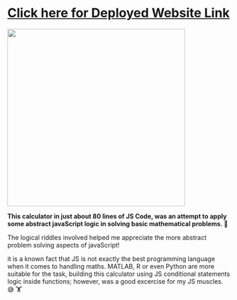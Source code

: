 # <a href="https://amrocalculator.netlify.app/">Click here for Deployed Website Link</a>

<img src="demo.gif" width="400" />

**This calculator in just about 80 lines of JS Code, was an attempt to apply some abstract javaScript logic in solving basic mathematical problems. 🧮**

The logical riddles involved helped me appreciate the more abstract problem solving aspects of javaScript!

it is a known fact that JS is not exactly the best programming language when it comes to handling maths. MATLAB, R or even Python are more suitable for the task, building this calculator using JS conditional statements logic inside functions; however, was a good excercise for my JS muscles. 😅	🏋️ 
